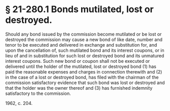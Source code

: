 # § 21-280.1 Bonds mutilated, lost or destroyed.

<p>Should any bond issued by the commission become mutilated or be lost or destroyed the commission may cause a new bond of like date, number and tenor to be executed and delivered in exchange and substitution for, and upon the cancellation of, such mutilated bond and its interest coupons, or in lieu of and in substitution for such lost or destroyed bond and its unmatured interest coupons. Such new bond or coupon shall not be executed or delivered until the holder of the mutilated, lost or destroyed bond (1) has paid the reasonable expenses and charges in connection therewith and (2) in the case of a lost or destroyed bond, has filed with the chairman of the commission satisfactory evidence that such bond was lost or destroyed and that the holder was the owner thereof and (3) has furnished indemnity satisfactory to the commission.</p><p>1962, c. 204.</p>